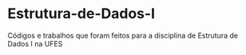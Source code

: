 # Estrutura-de-Dados-I
Códigos e trabalhos que foram feitos para a disciplina de Estrutura de Dados I na UFES
